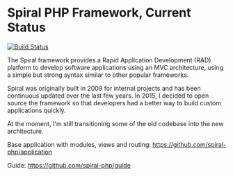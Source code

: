 Spiral PHP Framework, Current Status
=======================
[![Build Status](https://travis-ci.org/spiral-php/spiral.svg?branch=master)](https://travis-ci.org/spiral-php/spiral)

The Spiral framework provides a Rapid Application Development (RAD) platform to develop software applications 
using an MVC architecture, using a simple but strong syntax similar to other popular frameworks.

Spiral was originally built in 2009 for internal projects and has been continuous updated over the last
 few years. In 2015, I decided to open source the framework so that developers had a better way to build
  custom applications quickly.  

At the moment, I'm still transitioning some of the old codebase into the new architecture.

Base application with modules, views and routing: https://github.com/spiral-php/application

Guide: https://github.com/spiral-php/guide
